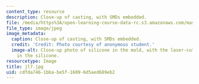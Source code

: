 ```yaml
---
content_type: resource
description: Close-up of casting, with SMDs embedded.
file: /media/https%3A/open-learning-course-data-rc.s3.amazonaws.com/mas-962-special-topics-new-textiles-spring-2010/cdfda7461bbabe5f16096d5aed689eb2_jl7.jpg
file_type: image/jpeg
image_metadata:
  caption: Close-up of casting, with SMDs embedded.
  credit: 'Credit: Photo courtesy of anonymous student.'
  image-alt: Close-up photo of silicone in the mold, with the laser-cut fabric embedded
    in the silicone.
resourcetype: Image
title: jl7.jpg
uid: cdfda746-1bba-be5f-1609-6d5aed689eb2
---
```

